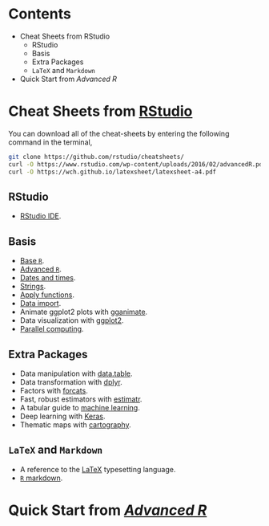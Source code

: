 # Contents
<!-- MarkdownTOC -->

- Cheat Sheets from RStudio
	- RStudio
	- Basis
	- Extra Packages
	- `LaTeX` and `Markdown`
- Quick Start from *Advanced R*

<!-- /MarkdownTOC -->


# Cheat Sheets from [RStudio](https://www.rstudio.com/resources/cheatsheets/)
You can download all of the cheat-sheets by entering the following command in the terminal,
```sh
git clone https://github.com/rstudio/cheatsheets/
curl -O https://www.rstudio.com/wp-content/uploads/2016/02/advancedR.pdf
curl -O https://wch.github.io/latexsheet/latexsheet-a4.pdf
```

## RStudio
- [RStudio IDE](https://github.com/rstudio/cheatsheets/raw/master/rstudio-ide.pdf).

## Basis
- [Base `R`](http://github.com/rstudio/cheatsheets/raw/master/base-r.pdf).
- [Advanced `R`](https://www.rstudio.com/wp-content/uploads/2016/02/advancedR.pdf).
- [Dates and times](https://github.com/rstudio/cheatsheets/raw/master/lubridate.pdf).
- [Strings](https://github.com/rstudio/cheatsheets/raw/master/strings.pdf).
- [Apply functions](https://github.com/rstudio/cheatsheets/raw/master/purrr.pdf).
- [Data import](https://github.com/rstudio/cheatsheets/raw/master/data-import.pdf).
- Animate ggplot2 plots with [gganimate](https://github.com/rstudio/cheatsheets/raw/master/gganimate.pdf).
- Data visualization with [ggplot2](https://github.com/rstudio/cheatsheets/raw/master/data-visualization-2.1.pdf).
- [Parallel computing](https://github.com/rstudio/cheatsheets/raw/master/parallel_computation.pdf).


## Extra Packages
- Data manipulation with [data.table](https://github.com/rstudio/cheatsheets/raw/master/datatable.pdf).
- Data transformation with [dplyr](https://github.com/rstudio/cheatsheets/raw/master/data-transformation.pdf).
- Factors with [forcats](https://github.com/rstudio/cheatsheets/raw/master/factors.pdf).
- Fast, robust estimators with [estimatr](https://github.com/rstudio/cheatsheets/raw/master/estimatr.pdf).
- A tabular guide to [machine learning](https://github.com/rstudio/cheatsheets/raw/master/Machine%20Learning%20Modelling%20in%20R.pdf).
- Deep learning with [Keras](https://github.com/rstudio/cheatsheets/raw/master/keras.pdf).
- Thematic maps with [cartography](https://github.com/rstudio/cheatsheets/raw/master/cartography.pdf).


## `LaTeX` and `Markdown`
- A reference to the [LaTeX](https://wch.github.io/latexsheet/) typesetting language.
- [`R` markdown](https://github.com/rstudio/cheatsheets/raw/master/rmarkdown-2.0.pdf).



# Quick Start from [*Advanced R*](https://adv-r.hadley.nz/)
